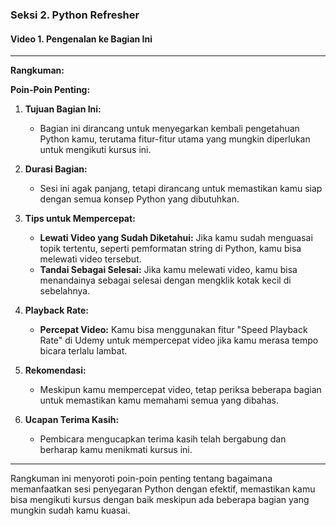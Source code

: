 ### Seksi 2. Python Refresher

#### Video 1. Pengenalan ke Bagian Ini

---

**Rangkuman:**

**Poin-Poin Penting:**

1. **Tujuan Bagian Ini:**

   - Bagian ini dirancang untuk menyegarkan kembali pengetahuan Python kamu, terutama fitur-fitur utama yang mungkin diperlukan untuk mengikuti kursus ini.

2. **Durasi Bagian:**

   - Sesi ini agak panjang, tetapi dirancang untuk memastikan kamu siap dengan semua konsep Python yang dibutuhkan.

3. **Tips untuk Mempercepat:**

   - **Lewati Video yang Sudah Diketahui:** Jika kamu sudah menguasai topik tertentu, seperti pemformatan string di Python, kamu bisa melewati video tersebut.
   - **Tandai Sebagai Selesai:** Jika kamu melewati video, kamu bisa menandainya sebagai selesai dengan mengklik kotak kecil di sebelahnya.

4. **Playback Rate:**

   - **Percepat Video:** Kamu bisa menggunakan fitur "Speed Playback Rate" di Udemy untuk mempercepat video jika kamu merasa tempo bicara terlalu lambat.

5. **Rekomendasi:**

   - Meskipun kamu mempercepat video, tetap periksa beberapa bagian untuk memastikan kamu memahami semua yang dibahas.

6. **Ucapan Terima Kasih:**
   - Pembicara mengucapkan terima kasih telah bergabung dan berharap kamu menikmati kursus ini.

---

Rangkuman ini menyoroti poin-poin penting tentang bagaimana memanfaatkan sesi penyegaran Python dengan efektif, memastikan kamu bisa mengikuti kursus dengan baik meskipun ada beberapa bagian yang mungkin sudah kamu kuasai.
